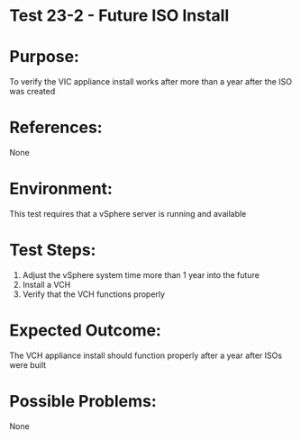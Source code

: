 Test 23-2 - Future ISO Install
=======

# Purpose:
To verify the VIC appliance install works after more than a year after the ISO was created

# References:
None

# Environment:
This test requires that a vSphere server is running and available

# Test Steps:
1. Adjust the vSphere system time more than 1 year into the future
2. Install a VCH
3. Verify that the VCH functions properly

# Expected Outcome:
The VCH appliance install should function properly after a year after ISOs were built

# Possible Problems:
None